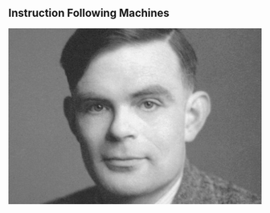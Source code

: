 <!--
.. title: Why Computers Work (part 4) 
.. slug: why-computers-4
.. date: 2020-08-09 16:00:00 UTC+01:00
.. tags: 
.. category: 
.. link: 
.. description: 
.. type: text
.. author: Nicholas H.Tollervey
-->

## Instruction Following Machines 

![Alan Turing](/images/alan_turing.jpg)
